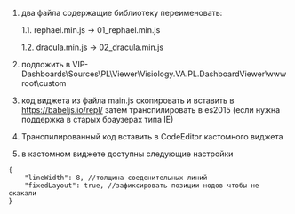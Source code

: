 1. два файла содержащие библиотеку переименовать:

    1.1. rephael.min.js -> 01_rephael.min.js

    1.2. dracula.min.js -> 02_dracula.min.js

2. подложить в VIP-Dashboards\Sources\PL\Viewer\Visiology.VA.PL.DashboardViewer\wwwroot\custom

3. код виджета из файла main.js скопировать и вставить в https://babeljs.io/repl/ затем транспилировать в es2015 (если нужна поддержка в старых браузерах типа IE)

4. Транспилированный код вставить в CodeEditor кастомного виджета

4. в кастомном виджете доступны следующие настройки

```
{
    "lineWidth": 8, //толщина соеденительных линий
    "fixedLayout": true, //зафиксировать позиции нодов чтобы не скакали
}
```